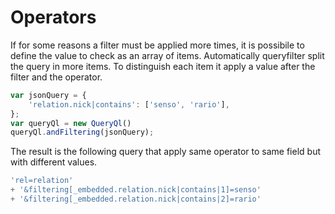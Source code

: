 # Operators

If for some reasons a filter must be applied more times, it is possibile to
define the value to check as an array of items. Automatically queryfilter split
the query in more items. To distinguish each item it apply a value after the
filter and the operator.

```javascript
var jsonQuery = {
    'relation.nick|contains': ['senso', 'rario'],
};
var queryQl = new QueryQl()
queryQl.andFiltering(jsonQuery);
```

The result is the following query that apply same operator to same field but
with different values.

```javascript
'rel=relation'
+ '&filtering[_embedded.relation.nick|contains|1]=senso'
+ '&filtering[_embedded.relation.nick|contains|2]=rario'
```
